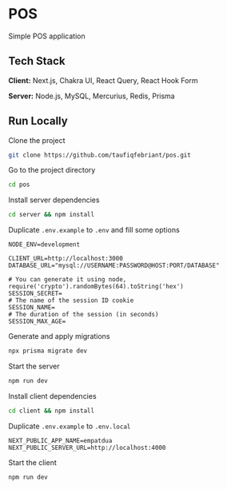 
# POS

Simple POS application
## Tech Stack

**Client:** Next.js, Chakra UI, React Query, React Hook Form

**Server:** Node.js, MySQL, Mercurius, Redis, Prisma

  
## Run Locally

Clone the project

```bash
git clone https://github.com/taufiqfebriant/pos.git
```

Go to the project directory

```bash
cd pos
```

Install server dependencies

```bash
cd server && npm install
```

Duplicate `.env.example` to `.env` and fill some options

```dosini
NODE_ENV=development

CLIENT_URL=http://localhost:3000
DATABASE_URL="mysql://USERNAME:PASSWORD@HOST:PORT/DATABASE"

# You can generate it using node, require('crypto').randomBytes(64).toString('hex')
SESSION_SECRET=
# The name of the session ID cookie
SESSION_NAME=
# The duration of the session (in seconds)
SESSION_MAX_AGE=
```

Generate and apply migrations

```bash
npx prisma migrate dev
```

Start the server

```bash
npm run dev
```

Install client dependencies

```bash
cd client && npm install
```

Duplicate `.env.example` to `.env.local`

```dosini
NEXT_PUBLIC_APP_NAME=empatdua
NEXT_PUBLIC_SERVER_URL=http://localhost:4000
```

Start the client

```bash
npm run dev
```

  